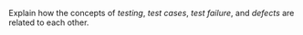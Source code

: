 <panel header="{{ icon_Q }} Relate testing, test cases, failure, and defects">
<question has-input>

Explain how the concepts of _testing_, _test cases_, _test failure_, and _defects_ are related to each other.

</question>
</panel>
